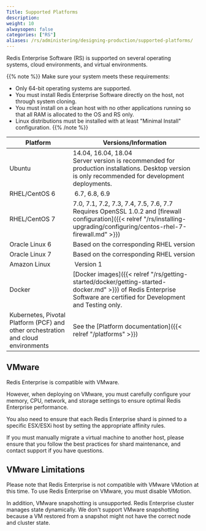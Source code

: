 ```yaml
---
Title: Supported Platforms
description:
weight: 10
alwaysopen: false
categories: ["RS"]
aliases: /rs/administering/designing-production/supported-platforms/
---
```

Redis Enterprise Software (RS) is supported on several operating systems, cloud environments, and virtual environments.

{{% note %}}
Make sure your system meets these requirements:

- Only 64-bit operating systems are supported.
- You must install Redis Enterprise Software directly on the host, not through system cloning.
- You must install on a clean host with no other applications running so that all RAM is allocated to the OS and RS only.
- Linux distributions must be installed with at least "Minimal Install" configuration.
{{% /note %}}

| **Platform** | **Versions/Information** |
|------------|-----------------|
| Ubuntu | 14.04, 16.04, 18.04<br>Server version is recommended for production installations. Desktop version is only recommended for development deployments. |
| RHEL/CentOS 6 |  6.7, 6.8, 6.9 |
| RHEL/CentOS 7 | 7.0, 7.1, 7.2, 7.3, 7.4, 7.5, 7.6, 7.7<br>Requires OpenSSL 1.0.2 and [firewall configuration]({{< relref "/rs/installing-upgrading/configuring/centos-rhel-7-firewall.md" >}}) |
| Oracle Linux 6 | Based on the corresponding RHEL version |
| Oracle Linux 7 | Based on the corresponding RHEL version |
| Amazon Linux | Version 1 |
| Docker | [Docker images]({{< relref "/rs/getting-started/docker/getting-started-docker.md" >}}) of Redis Enterprise Software are certified for Development and Testing only. |
| Kubernetes, Pivotal Platform (PCF) and other orchestration and cloud environments | See the [Platform documentation]({{< relref "/platforms" >}}) |

## VMware

Redis Enterprise is compatible with VMware.

However, when deploying on VMware, you must carefully configure your memory, CPU,
network, and storage settings to ensure optimal Redis Enterprise performance.

You also need to ensure that each Redis Enterprise shard is pinned to a specific ESX/ESXi host by setting the appropriate affinity rules.

If you must manually migrate a virtual machine to another host, please ensure that you follow the best practices for shard maintenance, and contact support if you have questions.

## VMware Limitations

Please note that Redis Enterprise is not compatible with VMware VMotion at this time. To use Redis Enterprise on VMware, you must disable VMotion.

In addition, VMware snapshotting is unsupported. Redis Enterprise cluster manages state dynamically. We don't support VMware snapshotting because a VM restored from a snapshot might not have the correct node and cluster state.
